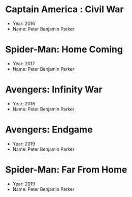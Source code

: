 # Captain America : Civil War
- Year: 2016
- Name: Peter Benjamin Parker

# Spider-Man: Home Coming
- Year: 2017
- Name: Peter Benjamin Parker

# Avengers: Infinity War
- Year: 2018
- Name: Peter Benjamin Parker

# Avengers: Endgame
- Year: 2019
- Name: Peter Benjamin Parker

# Spider-Man: Far From Home
- Year: 2019
- Name: Peter Benjamin Parker
